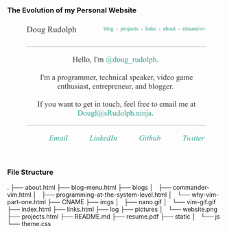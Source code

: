 ### The Evolution of my Personal Website

![version2](./pictures/website.png)


### File Structure
.
├── about.html
├── blog-menu.html
├── blogs
│   ├── commander-vim.html
│   ├── programming-at-the-system-level.html
│   └── why-vim-part-one.html
├── CNAME
├── imgs
│   ├── nano.gif
│   └── vim-gif.gif
├── index.html
├── links.html
├── log
├── pictures
│   └── website.png
├── projects.html
├── README.md
├── resume.pdf
├── static
│   └── js
└── theme.css
